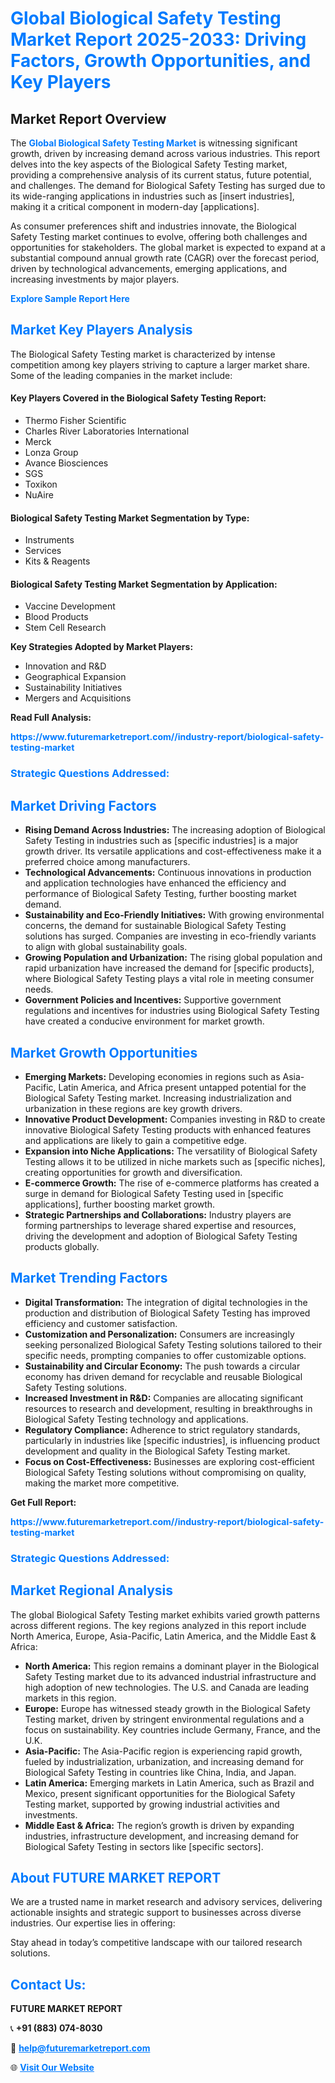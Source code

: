 <h1 style="color: #007BFF;">Global Biological Safety Testing Market Report 2025-2033: Driving Factors, Growth Opportunities, and Key Players</h1>

<section id="overview">
<h2>Market Report Overview</h2>
<p>The <a href="https://www.futuremarketreport.com//industry-report/biological-safety-testing-market" style="color: #007BFF; text-decoration: none;"><strong>Global Biological Safety Testing Market</strong></a> is witnessing significant growth, driven by increasing demand across various industries. This report delves into the key aspects of the Biological Safety Testing market, providing a comprehensive analysis of its current status, future potential, and challenges. The demand for Biological Safety Testing has surged due to its wide-ranging applications in industries such as [insert industries], making it a critical component in modern-day [applications].</p>
<p>As consumer preferences shift and industries innovate, the Biological Safety Testing market continues to evolve, offering both challenges and opportunities for stakeholders. The global market is expected to expand at a substantial compound annual growth rate (CAGR) over the forecast period, driven by technological advancements, emerging applications, and increasing investments by major players.</p>
</section>

<section id="overview">
<p><a href="https://www.futuremarketreport.com//request-sample/reportId=63998" style="color: #007BFF; text-decoration: none;"><strong>Explore Sample Report Here</strong></a></p>
</section>

<section id="key-players">
<h2 style="color: #007BFF;">Market Key Players Analysis</h2>
<p>The Biological Safety Testing market is characterized by intense competition among key players striving to capture a larger market share. Some of the leading companies in the market include:</p>
<h4>Key Players Covered in the Biological Safety Testing Report:</h4>
<ul><li>Thermo Fisher Scientific</li><li>Charles River Laboratories International</li><li>Merck</li><li>Lonza Group</li><li>Avance Biosciences</li><li>SGS</li><li>Toxikon</li><li>NuAire</li></ul>
<h4>Biological Safety Testing Market Segmentation by Type:</h4>
<ul><li>Instruments</li><li>Services</li><li>Kits &amp; Reagents</li></ul>

<h4>Biological Safety Testing Market Segmentation by Application:</h4>
<ul><li>Vaccine Development</li><li>Blood Products</li><li>Stem Cell Research</li></ul>
<p><strong>Key Strategies Adopted by Market Players:</strong></p>
<ul>
<li>Innovation and R&D</li>
<li>Geographical Expansion</li>
<li>Sustainability Initiatives</li>
<li>Mergers and Acquisitions</li>
</ul>
</section>

<section>
<p><strong>Read Full Analysis: </strong></p><a href="https://www.futuremarketreport.com//industry-report/biological-safety-testing-market" style="color: #007BFF; text-decoration: none;"><strong>https://www.futuremarketreport.com//industry-report/biological-safety-testing-market</strong></a>
<h3 style="color: #007BFF;">Strategic Questions Addressed:</h3>
</section>

<section id="driving-factors">
<h2 style="color: #007BFF;">Market Driving Factors</h2>
<ul>
<li><strong>Rising Demand Across Industries:</strong> The increasing adoption of Biological Safety Testing in industries such as [specific industries] is a major growth driver. Its versatile applications and cost-effectiveness make it a preferred choice among manufacturers.</li>
<li><strong>Technological Advancements:</strong> Continuous innovations in production and application technologies have enhanced the efficiency and performance of Biological Safety Testing, further boosting market demand.</li>
<li><strong>Sustainability and Eco-Friendly Initiatives:</strong> With growing environmental concerns, the demand for sustainable Biological Safety Testing solutions has surged. Companies are investing in eco-friendly variants to align with global sustainability goals.</li>
<li><strong>Growing Population and Urbanization:</strong> The rising global population and rapid urbanization have increased the demand for [specific products], where Biological Safety Testing plays a vital role in meeting consumer needs.</li>
<li><strong>Government Policies and Incentives:</strong> Supportive government regulations and incentives for industries using Biological Safety Testing have created a conducive environment for market growth.</li>
</ul>
</section>

<section id="growth-opportunities">
<h2 style="color: #007BFF;">Market Growth Opportunities</h2>
<ul>
<li><strong>Emerging Markets:</strong> Developing economies in regions such as Asia-Pacific, Latin America, and Africa present untapped potential for the Biological Safety Testing market. Increasing industrialization and urbanization in these regions are key growth drivers.</li>
<li><strong>Innovative Product Development:</strong> Companies investing in R&D to create innovative Biological Safety Testing products with enhanced features and applications are likely to gain a competitive edge.</li>
<li><strong>Expansion into Niche Applications:</strong> The versatility of Biological Safety Testing allows it to be utilized in niche markets such as [specific niches], creating opportunities for growth and diversification.</li>
<li><strong>E-commerce Growth:</strong> The rise of e-commerce platforms has created a surge in demand for Biological Safety Testing used in [specific applications], further boosting market growth.</li>
<li><strong>Strategic Partnerships and Collaborations:</strong> Industry players are forming partnerships to leverage shared expertise and resources, driving the development and adoption of Biological Safety Testing products globally.</li>
</ul>
</section>

<section id="trending-factors">
<h2 style="color: #007BFF;">Market Trending Factors</h2>
<ul>
<li><strong>Digital Transformation:</strong> The integration of digital technologies in the production and distribution of Biological Safety Testing has improved efficiency and customer satisfaction.</li>
<li><strong>Customization and Personalization:</strong> Consumers are increasingly seeking personalized Biological Safety Testing solutions tailored to their specific needs, prompting companies to offer customizable options.</li>
<li><strong>Sustainability and Circular Economy:</strong> The push towards a circular economy has driven demand for recyclable and reusable Biological Safety Testing solutions.</li>
<li><strong>Increased Investment in R&D:</strong> Companies are allocating significant resources to research and development, resulting in breakthroughs in Biological Safety Testing technology and applications.</li>
<li><strong>Regulatory Compliance:</strong> Adherence to strict regulatory standards, particularly in industries like [specific industries], is influencing product development and quality in the Biological Safety Testing market.</li>
<li><strong>Focus on Cost-Effectiveness:</strong> Businesses are exploring cost-efficient Biological Safety Testing solutions without compromising on quality, making the market more competitive.</li>
</ul>
</section>

<section>
<p><strong>Get Full Report: </strong></p><a href="https://www.futuremarketreport.com//industry-report/biological-safety-testing-market" style="color: #007BFF; text-decoration: none;"><strong>https://www.futuremarketreport.com//industry-report/biological-safety-testing-market</strong></a>
<h3 style="color: #007BFF;">Strategic Questions Addressed:</h3>
</section>


<section id="regional-analysis">
<h2 style="color: #007BFF;">Market Regional Analysis</h2>
<p>The global Biological Safety Testing market exhibits varied growth patterns across different regions. The key regions analyzed in this report include North America, Europe, Asia-Pacific, Latin America, and the Middle East & Africa:</p>
<ul>
<li><strong>North America:</strong> This region remains a dominant player in the Biological Safety Testing market due to its advanced industrial infrastructure and high adoption of new technologies. The U.S. and Canada are leading markets in this region.</li>
<li><strong>Europe:</strong> Europe has witnessed steady growth in the Biological Safety Testing market, driven by stringent environmental regulations and a focus on sustainability. Key countries include Germany, France, and the U.K.</li>
<li><strong>Asia-Pacific:</strong> The Asia-Pacific region is experiencing rapid growth, fueled by industrialization, urbanization, and increasing demand for Biological Safety Testing in countries like China, India, and Japan.</li>
<li><strong>Latin America:</strong> Emerging markets in Latin America, such as Brazil and Mexico, present significant opportunities for the Biological Safety Testing market, supported by growing industrial activities and investments.</li>
<li><strong>Middle East & Africa:</strong> The region’s growth is driven by expanding industries, infrastructure development, and increasing demand for Biological Safety Testing in sectors like [specific sectors].</li>
</ul>
</section>

<footer>
<h2 style="color: #007BFF;">About FUTURE MARKET REPORT</h2>
<p>We are a trusted name in market research and advisory services, delivering actionable insights and strategic support to businesses across diverse industries. Our expertise lies in offering:</p>

<p>Stay ahead in today’s competitive landscape with our tailored research solutions.</p>

<h2 style="color: #007BFF;">Contact Us:</h2>
<p><strong>FUTURE MARKET REPORT</strong></p>
<p>📞 <strong>+91 (883) 074-8030</strong></p>
<p>📧 <strong><a href="mailto:help@futuremarketreport.com" style="color: #007BFF;">help@futuremarketreport.com</a></strong></p>
<p>🌐 <strong><a href="https://www.futuremarketreport.com/" style="color: #007BFF;">Visit Our Website</a></strong></p>
</footer>